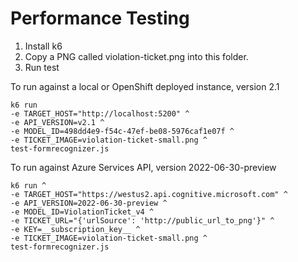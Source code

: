 # Performance Testing

1. Install k6
1. Copy a PNG called violation-ticket.png into this folder.
1. Run test

To run against a local or OpenShift deployed instance, version 2.1
```
k6 run 
-e TARGET_HOST="http://localhost:5200" ^
-e API_VERSION=v2.1 ^
-e MODEL_ID=498dd4e9-f54c-47ef-be08-5976caf1e07f ^
-e TICKET_IMAGE=violation-ticket-small.png ^
test-formrecognizer.js
```

To run against Azure Services API, version 2022-06-30-preview
```
k6 run ^
-e TARGET_HOST="https://westus2.api.cognitive.microsoft.com" ^
-e API_VERSION=2022-06-30-preview ^
-e MODEL_ID=ViolationTicket_v4 ^
-e TICKET_URL="{'urlSource': 'http://public_url_to_png'}" ^
-e KEY=__subscription_key__ ^
-e TICKET_IMAGE=violation-ticket-small.png ^
test-formrecognizer.js
```
